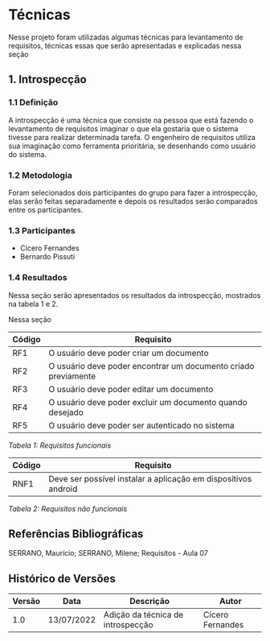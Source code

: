 # Técnicas

Nesse projeto foram utilizadas algumas técnicas para levantamento de requisitos, técnicas essas que serão apresentadas e explicadas nessa seção

## 1. Introspecção

### 1.1 Definição

A introspecção é uma técnica que consiste na pessoa que está fazendo o levantamento de requisitos imaginar o que ela gostaria que o sistema tivesse para realizar determinada tarefa. O engenheiro de requisitos utiliza sua imaginação como ferramenta prioritária, se desenhando como usuário do sistema.

### 1.2 Metodologia

Foram selecionados dois participantes do grupo para fazer a introspecção, elas serão feitas separadamente e depois os resultados serão comparados entre os participantes.

### 1.3 Participantes

- Cícero Fernandes
- Bernardo Pissuti

### 1.4 Resultados

Nessa seção serão apresentados os resultados da introspecção, mostrados na tabela 1 e 2.

Nessa seção

| Código | Requisito                                                      |
| ------ | -------------------------------------------------------------- |
| RF1    | O usuário deve poder criar um documento                        |
| RF2    | O usuário deve poder encontrar um documento criado previamente |
| RF3    | O usuário deve poder editar um documento                       |
| RF4    | O usuário deve poder excluir um documento quando desejado      |
| RF5    | O usuário deve poder ser autenticado no sistema                |

_Tabela 1: Requisitos funcionais_

| Código | Requisito                                                      |
| ------ | -------------------------------------------------------------- |
| RNF1   | Deve ser possível instalar a aplicação em dispositivos android |

_Tabela 2: Requisitos não funcionais_

## Referências Bibliográficas

SERRANO, Maurício; SERRANO, Milene; Requisitos - Aula 07

## Histórico de Versões

| Versão | Data       | Descrição                         | Autor            |
| ------ | ---------- | --------------------------------- | ---------------- |
| 1.0    | 13/07/2022 | Adição da técnica de introspecção | Cícero Fernandes |
